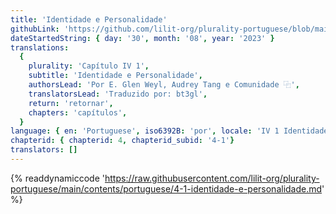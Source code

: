 ```yaml
---
title: 'Identidade e Personalidade'
githubLink: 'https://github.com/lilit-org/plurality-portuguese/blob/main/contents/portuguese/4-1-identidade-e-personalidade.md'
dateStartedString: { day: '30', month: '08', year: '2023' }
translations:
  {
    plurality: 'Capítulo IV 1',
    subtitle: 'Identidade e Personalidade',
    authorsLead: 'Por E. Glen Weyl, Audrey Tang e Comunidade ⿻',
    translatorsLead: 'Traduzido por: bt3gl',
    return: 'retornar',
    chapters: 'capítulos',
  }
language: { en: 'Portuguese', iso6392B: 'por', locale: 'IV 1 Identidade e Personalidade' }
chapterid: { chapterid: 4, chapterid_subid: '4-1'}
translators: []
---
```

{% readdynamiccode 'https://raw.githubusercontent.com/lilit-org/plurality-portuguese/main/contents/portuguese/4-1-identidade-e-personalidade.md' %}